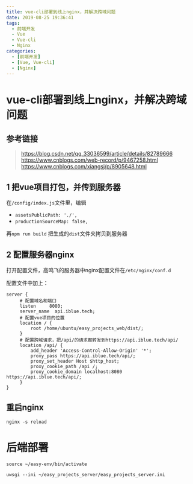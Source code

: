 ```yaml
---
title: vue-cli部署到线上nginx，并解决跨域问题
date: 2019-08-25 19:36:41
tags:
  - 前端开发
  - Vue
  - Vue-cli
  - Nginx
categories:
  - [前端开发]
  - [Vue, Vue-cli]
  - [Nginx]
---
```

# vue-cli部署到线上nginx，并解决跨域问题

## 参考链接
> https://blog.csdn.net/qq_33036599/article/details/82789666
> https://www.cnblogs.com/web-record/p/9467258.html
> https://www.cnblogs.com/xiangsj/p/8905648.html

<!-- more -->

## 1 把vue项目打包，并传到服务器
在`/config/index.js`文件里，编辑

+ `assetsPublicPath: './',`
+ `productionSourceMap: false,`

再`npm run build`
把生成的`dist`文件夹拷贝到服务器

## 2 配置服务器nginx

打开配置文件，高鸣飞的服务器中nginx配置文件在`/etc/nginx/conf.d`

配置文件中加上：

```
server {
     # 配置域名和端口
     listen     8080;
     server_name  api.iblue.tech;
     # 配置vue项目的位置
     location / {
         root /home/ubuntu/easy_projects_web/dist/;
     }
     # 配置跨域请求，把/api/的请求都转发到https://api.iblue.tech/api/
     location /api/ {
         add_header 'Access-Control-Allow-Origin' '*';
         proxy_pass https://api.iblue.tech/api/;
         proxy_set_header Host $http_host;
         proxy_cookie_path /api /;
         proxy_cookie_domain localhost:8080 https://api.iblue.tech/api/;
     }
}
```

## 重启nginx

`nginx -s reload`

# 后端部署

`source ~/easy-env/bin/activate`

`uwsgi --ini ~/easy_projects_server/easy_projects_server.ini`